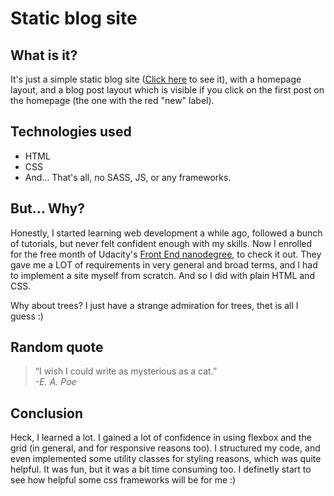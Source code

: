 # Static blog site
## What is it?
It's just a simple static blog site ([Click here](https://numeroflip.github.io/blog_site/) to see it),
with a homepage layout, and a blog post layout which is visible if you click on the first post on the homepage (the one with the red "new" label).
## Technologies used
* HTML
* CSS
* And... That's all, no SASS, JS, or any frameworks.
## But... Why?
Honestly, I started learning web development a while ago, followed a bunch of tutorials, but never felt confident enough with my skills. Now I enrolled for the free month of Udacity's [Front End nanodegree](https://www.udacity.com/course/front-end-web-developer-nanodegree--nd0011), to check it out. They gave me a LOT of requirements in very general and  broad terms, and I had to implement a site myself from scratch. And so I did with plain HTML and CSS.  

Why about trees? I just have a strange admiration for trees, thet is all I guess :)
## Random quote

> “I wish I could write as mysterious as a cat.”  
> <cite> -E. A. Poe </cite>
## Conclusion
Heck, I learned a lot. I gained a lot of confidence in using flexbox and the grid (in general, and for responsive reasons too).  I structured my code, and even implemented some utility classes for styling reasons, which was quite helpful. It was fun, but it was a bit time consuming too. I definetly start to see how helpful some css frameworks will be for me :)

